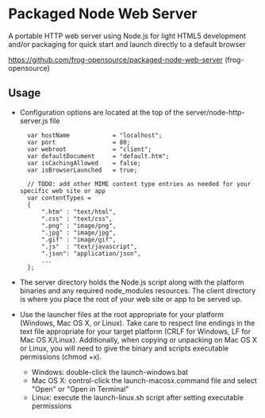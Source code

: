 Packaged Node Web Server
====================

A portable HTTP web server using Node.js for light HTML5 development and/or packaging for quick start and launch directly to a default browser

https://github.com/frog-opensource/packaged-node-web-server (frog-opensource)


Usage
--------------------

- Configuration options are located at the top of the server/node-http-server.js file

		var hostName			= "localhost";
		var port				= 80;
		var webroot				= "client";
		var defaultDocument		= "default.htm";
		var isCachingAllowed	= false;
		var isBrowserLaunched	= true;

        // TODO: add other MIME content type entries as needed for your specific web site or app
        var contentTypes = 
        {
            ".htm" : "text/html",
            ".css" : "text/css",
            ".png" : "image/png",
            ".jpg" : "image/jpg",
            ".gif" : "image/gif",
            ".js"  : "text/javascript",
            ".json": "application/json",
            ...
        };

- The server directory holds the Node.js script along with the platform binaries and any required node_modules resources. The client directory is where you place the root of your web site or app to be served up.

- Use the launcher files at the root appropriate for your platform (Windows, Mac OS X, or Linux). Take care to respect line endings in the text file appropriate for your target platform (CRLF for Windows, LF for Mac OS X/Linux). Additionally, when copying or unpacking on Mac OS X or Linux, you will need to give the binary and scripts executable permissions (chmod +x).
  - Windows: double-click the launch-windows.bat
  - Mac OS X: control-click the launch-macosx.command file and select "Open" or "Open in Terminal" 
  - Linux: execute the launch-linux.sh script after setting executable permissions
